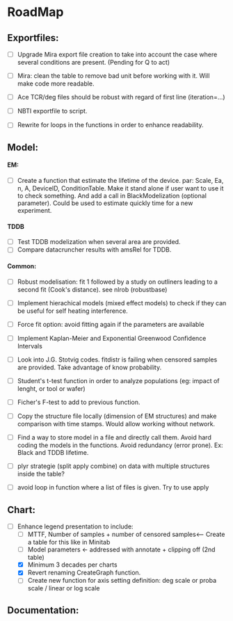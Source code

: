 # RoadMap

## Exportfiles:
- [ ] Upgrade Mira export file creation to take into account the case where several conditions are present. (Pending for Q to act)
- [ ] Mira: clean the table to remove bad unit before working with it. Will make code more readable.
- [ ] Ace TCR/deg files should be robust with regard of first line (iteration=...)
- [ ] NBTI exportfile to script.
- [ ] Rewrite for loops in the functions in order to enhance readability.


## Model:
#### EM:
- [ ] Create a function that estimate the lifetime of the device. par: Scale, Ea, n, A, DeviceID, ConditionTable. Make it stand alone if user want to use it to check something. And add a call in BlackModelization (optional parameter). Could be used to estimate quickly time for a new experiment.


#### TDDB
- [ ] Test TDDB modelization when several area are provided.
- [ ] Compare datacruncher results with amsRel for TDDB.

#### Common:
- [ ] Robust modelisation: fit 1 followed by a study on outliners leading to a second fit (Cook's distance). see nlrob (robustbase)
- [ ] Implement hierachical models (mixed effect models) to check if they can be useful for self heating interference.
- [ ] Force fit option: avoid fitting again if the parameters are available
- [ ] Implement Kaplan-Meier and Exponential Greenwood Confidence Intervals
- [ ] Look into J.G. Stotvig codes. fitdistr is failing when censored samples are provided. Take advantage of know probability.
- [ ] Student's t-test function in order to analyze populations (eg: impact of lenght, or tool or wafer)
- [ ] Ficher's F-test to add to previous function.
- [ ] Copy the structure file locally (dimension of EM structures) and make comparison with time stamps. Would allow working without network.
- [ ] Find a way to store model in a file and directly call them. Avoid hard coding the models in the functions. Avoid redundancy (error prone). Ex: Black and TDDB lifetime.
- [ ] plyr strategie (split apply combine) on data with multiple structures inside the table?
- [ ] avoid loop in function where a list of files is given. Try to use apply



## Chart:
- [ ] Enhance legend presentation to include:
  - [ ] MTTF, Number of samples + number of censored samples<-- Create a table for this like in Minitab
  - [ ] Model parameters <- addressed with annotate + clipping off (2nd table)
  - [x] Minimum 3 decades per charts
  - [x] Revert renaming CreateGraph function.
  - [ ] Create new function for axis setting definition: deg scale or proba scale / linear or log scale

## Documentation:

